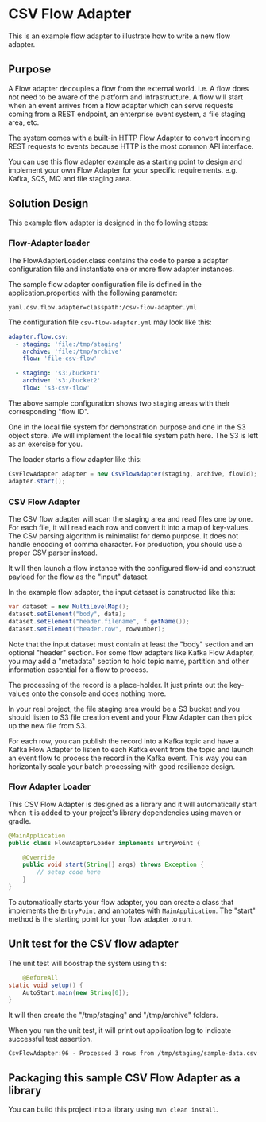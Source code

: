 # CSV Flow Adapter

This is an example flow adapter to illustrate how to write a new flow adapter.

## Purpose

A Flow adapter decouples a flow from the external world. i.e. A flow does not
need to be aware of the platform and infrastructure. A flow will start when an
event arrives from a flow adapter which can serve requests coming from 
a REST endpoint, an enterprise event system, a file staging area, etc.

The system comes with a built-in HTTP Flow Adapter to convert incoming REST
requests to events because HTTP is the most common API interface.

You can use this flow adapter example as a starting point to design and implement
your own Flow Adapter for your specific requirements. e.g. Kafka, SQS, MQ and
file staging area.

## Solution Design

This example flow adapter is designed in the following steps:

### Flow-Adapter loader

The FlowAdapterLoader.class contains the code to parse a adapter configuration file
and instantiate one or more flow adapter instances.

The sample flow adapter configuration file is defined in the application.properties 
with the following parameter:

```properties
yaml.csv.flow.adapter=classpath:/csv-flow-adapter.yml
```

The configuration file `csv-flow-adapter.yml` may look like this:

```yaml
adapter.flow.csv:
  - staging: 'file:/tmp/staging'
    archive: 'file:/tmp/archive'
    flow: 'file-csv-flow'

  - staging: 's3:/bucket1'
    archive: 's3:/bucket2'
    flow: 's3-csv-flow'
```

The above sample configuration shows two staging areas with their corresponding "flow ID".

One in the local file system for demonstration purpose and one in the S3 object store.
We will implement the local file system path here. The S3 is left as an exercise for you.

The loader starts a flow adapter like this:

```java
CsvFlowAdapter adapter = new CsvFlowAdapter(staging, archive, flowId);
adapter.start();
```

### CSV Flow Adapter

The CSV flow adapter will scan the staging area and read files one by one.
For each file, it will read each row and convert it into a map of key-values.
The CSV parsing algorithm is minimalist for demo purpose. It does not handle
encoding of comma character. For production, you should use a proper CSV parser
instead.

It will then launch a flow instance with the configured flow-id and construct
payload for the flow as the "input" dataset.

In the example flow adapter, the input dataset is constructed like this:

```java
var dataset = new MultiLevelMap();
dataset.setElement("body", data);
dataset.setElement("header.filename", f.getName());
dataset.setElement("header.row", rowNumber);
```

Note that the input dataset must contain at least the "body" section and an
optional "header" section. For some flow adapters like Kafka Flow Adapter, you
may add a "metadata" section to hold topic name, partition and other information
essential for a flow to process.

The processing of the record is a place-holder. It just prints out the key-values onto
the console and does nothing more.

In your real project, the file staging area would be a S3 bucket and you should listen
to S3 file creation event and your Flow Adapter can then pick up the new file from S3.

For each row, you can publish the record into a Kafka topic and have a Kafka Flow Adapter
to listen to each Kafka event from the topic and launch an event flow to process the
record in the Kafka event. This way you can horizontally scale your batch processing with
good resilience design.

### Flow Adapter Loader

This CSV Flow Adapter is designed as a library and it will automatically start when
it is added to your project's library dependencies using maven or gradle.

```java
@MainApplication
public class FlowAdapterLoader implements EntryPoint {

    @Override
    public void start(String[] args) throws Exception {
        // setup code here
    }
}
```

To automatically starts your flow adapter, you can create a class that implements
the `EntryPoint` and annotates with `MainApplication`. The "start" method is the
starting point for your flow adapter to run.

## Unit test for the CSV flow adapter

The unit test will boostrap the system using this:

```java
    @BeforeAll
static void setup() {
    AutoStart.main(new String[0]);
}
```

It will then create the "/tmp/staging" and "/tmp/archive" folders.

When you run the unit test, it will print out application log to indicate successful test assertion.

```text
CsvFlowAdapter:96 - Processed 3 rows from /tmp/staging/sample-data.csv
```

## Packaging this sample CSV Flow Adapter as a library

You can build this project into a library using `mvn clean install`.
